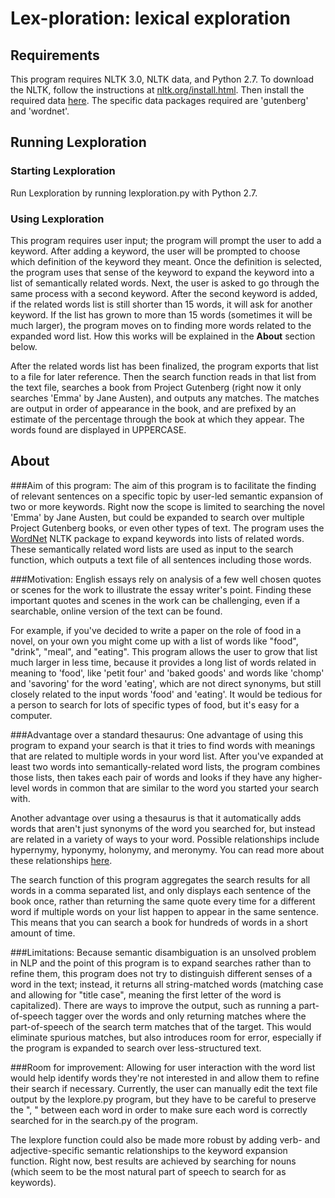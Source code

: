 # Lex-ploration: lexical exploration
## Requirements
This program requires NLTK 3.0, NLTK data, and Python 2.7.
To download the NLTK, follow the instructions at [nltk.org/install.html](http://www.nltk.org/install.html). Then install the required data [here](http://www.nltk.org/data.html).
The specific data packages required are 'gutenberg' and 'wordnet'.

## Running Lexploration
### Starting Lexploration
Run Lexploration by running lexploration.py with Python 2.7. 
### Using Lexploration
This program requires user input; the program will prompt the user to add a keyword. After adding a keyword, the user will be prompted to choose which definition of the keyword they meant. Once the definition is selected, the program uses that sense of the keyword to expand the keyword into a list of semantically related words. Next, the user is asked to go through the same process with a second keyword. After the second keyword is added, if the related words list is still shorter than 15 words, it will ask for another keyword. If the list has grown to more than 15 words (sometimes it will be much larger), the program moves on to finding more words related to the expanded word list. How this works will be explained in the **About** section below.

After the related words list has been finalized, the program exports that list to a file for later reference. Then the search function reads in that list from the text file, searches a book from Project Gutenberg (right now it only searches 'Emma' by Jane Austen), and outputs any matches. The matches are output in order of appearance in the book, and are prefixed by an estimate of the percentage through the book at which they appear. The words found are displayed in UPPERCASE.

## About
###Aim of this program:
The aim of this program is to facilitate the finding of relevant sentences on a specific topic by user-led semantic expansion of two or more keywords.
Right now the scope is limited to searching the novel 'Emma' by Jane Austen, but could be expanded to search over multiple Project Gutenberg books, or even other types of text.
The program uses the [WordNet](https://wordnet.princeton.edu/) NLTK package to expand keywords into lists of related words. These semantically related word lists are used as input to the search function, which outputs a text file of all sentences including those words.

###Motivation:
English essays rely on analysis of a few well chosen quotes or scenes for the work to illustrate the essay writer's point.
Finding these important quotes and scenes in the work can be challenging, even if a searchable, online version of the text can be found.

For example, if you've decided to write a paper on the role of food in a novel, on your own you might come up with a list of words like "food", "drink", "meal", and "eating". This program allows the user to grow that list much larger in less time, because it provides a long list of words related in meaning to 'food', like 'petit four' and 'baked goods' and words like 'chomp' and 'savoring' for the word 'eating', which are not direct synonyms, but still closely related to the input words 'food' and 'eating'. It would be tedious for a person to search for lots of specific types of food, but it's easy for a computer.

###Advantage over a standard thesaurus:
One advantage of using this program to expand your search is that it tries to find words with meanings that are related to multiple words in your word list. After you've expanded at least two words into semantically-related word lists, the program combines those lists, then takes each pair of words and looks if they have any higher-level words in common that are similar to the word you started your search with.

Another advantage over using a thesaurus is that it automatically adds words that aren't just synonyms of the word you searched for, but instead are related in a variety of ways to your word. Possible relationships include hypernymy, hyponymy, holonymy, and meronymy. You can read more about these relationships [here](https://en.wikipedia.org/wiki/WordNet#Database_contents).

The search function of this program aggregates the search results for all words in a comma separated list, and only displays each sentence of the book once, rather than returning the same quote every time for a different word if multiple words on your list happen to appear in the same sentence.
This means that you can search a book for hundreds of words in a short amount of time.

###Limitations:
Because semantic disambiguation is an unsolved problem in NLP and the point of this program is to expand searches rather than to refine them, this program does not try to distinguish different senses of a word in the text; instead, it returns all string-matched words (matching case and allowing for "title case", meaning the first letter of the word is capitalized). There are ways to improve the output, such as running a part-of-speech tagger over the words and only returning matches where the part-of-speech of the search term matches that of the target. This would eliminate spurious matches, but also introduces room for error, especially if the program is expanded to search over less-structured text.

###Room for improvement:
Allowing for user interaction with the word list would help identify words they're not interested in and allow them to refine their search if necessary.
Currently, the user can manually edit the text file output by the lexplore.py program, but they have to be careful to preserve the ", " between each word in order to make sure each word is correctly searched for in the search.py of the program.

The lexplore function could also be made more robust by adding verb- and adjective-specific semantic relationships to the keyword expansion function. Right now, best results are achieved by searching for nouns (which seem to be the most natural part of speech to search for as keywords).
